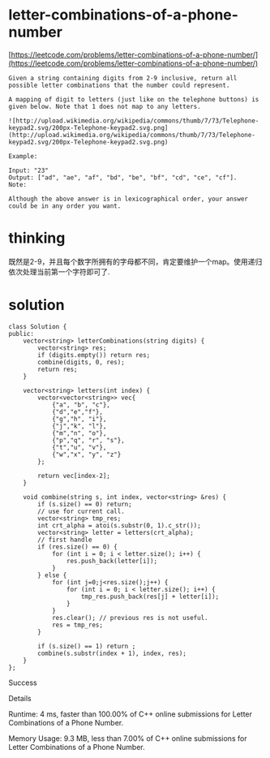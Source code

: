 # letter-combinations-of-a-phone-number

[https://leetcode.com/problems/letter-combinations-of-a-phone-number/](https://leetcode.com/problems/letter-combinations-of-a-phone-number/)

```
Given a string containing digits from 2-9 inclusive, return all possible letter combinations that the number could represent.

A mapping of digit to letters (just like on the telephone buttons) is given below. Note that 1 does not map to any letters.

![http://upload.wikimedia.org/wikipedia/commons/thumb/7/73/Telephone-keypad2.svg/200px-Telephone-keypad2.svg.png](http://upload.wikimedia.org/wikipedia/commons/thumb/7/73/Telephone-keypad2.svg/200px-Telephone-keypad2.svg.png)

Example:

Input: "23"
Output: ["ad", "ae", "af", "bd", "be", "bf", "cd", "ce", "cf"].
Note:

Although the above answer is in lexicographical order, your answer could be in any order you want.
```

# thinking

既然是2-9，并且每个数字所拥有的字母都不同，肯定要维护一个map。使用递归依次处理当前第一个字符即可了.

# solution

```
class Solution {
public:
    vector<string> letterCombinations(string digits) {
        vector<string> res;
        if (digits.empty()) return res;
        combine(digits, 0, res);
        return res;
    }

    vector<string> letters(int index) {
        vector<vector<string>> vec{
            {"a", "b", "c"},
            {"d","e","f"},
            {"g","h", "i"},
            {"j","k", "l"},
            {"m","n", "o"},
            {"p","q", "r", "s"},
            {"t","u", "v"},
            {"w","x", "y", "z"}
        };

        return vec[index-2];
    }

    void combine(string s, int index, vector<string> &res) {
        if (s.size() == 0) return;
		// use for current call.
        vector<string> tmp_res;
        int crt_alpha = atoi(s.substr(0, 1).c_str());
        vector<string> letter = letters(crt_alpha);
		// first handle
        if (res.size() == 0) {
            for (int i = 0; i < letter.size(); i++) {
                res.push_back(letter[i]);
            }
        } else {
            for (int j=0;j<res.size();j++) {
                for (int i = 0; i < letter.size(); i++) {
                    tmp_res.push_back(res[j] + letter[i]);
                }
            }
            res.clear(); // previous res is not useful.
            res = tmp_res;
        }

        if (s.size() == 1) return ;
        combine(s.substr(index + 1), index, res);
    }
};
```

Success

Details

Runtime: 4 ms, faster than 100.00% of C++ online submissions for Letter Combinations of a Phone Number.

Memory Usage: 9.3 MB, less than 7.00% of C++ online submissions for Letter Combinations of a Phone Number.
